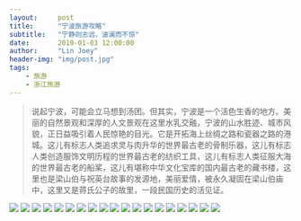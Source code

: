 ```yaml
---
layout:     post
title:      "宁波旅游攻略"
subtitle:   "宁静则志远，波澜而不惊"
date:       2019-01-03 12:00:00
author:     "Lin Joey"
header-img: "img/post.jpg"
tags:
    - 旅游
    - 浙江旅游
---
```

>说起宁波，可能会立马想到汤团。但其实，宁波是一个活色生香的地方。美丽的自然景观和深厚的人文景观在这里水乳交融，宁波的山水胜迹、城市风貌，正日益吸引着人民惊艳的目光。它是开拓海上丝绸之路和瓷器之路的港城。这儿有标志人类追求灵与肉升华的世界最古老的骨制乐器，这儿有标志人类创造服饰文明历程的世界最古老的纺织工具，这儿有标志人类征服大海的世界最古老的船桨，这儿有堪称中华文化宝库的国内最古老的藏书楼，这里也是梁山伯与祝英台故事的发源地，美丽爱情，被永久凝固在梁山伯庙中，这里又是蒋氏公子的故里，一段民国历史的活见证。

![](https://linjoey-image.oss-cn-beijing.aliyuncs.com/我是驴友-宁波攻略_页面_01.jpg)
![](https://linjoey-image.oss-cn-beijing.aliyuncs.com/我是驴友-宁波攻略_页面_02.jpg)
![](https://linjoey-image.oss-cn-beijing.aliyuncs.com/我是驴友-宁波攻略_页面_03.jpg)
![](https://linjoey-image.oss-cn-beijing.aliyuncs.com/我是驴友-宁波攻略_页面_04.jpg)
![](https://linjoey-image.oss-cn-beijing.aliyuncs.com/我是驴友-宁波攻略_页面_05.jpg)
![](https://linjoey-image.oss-cn-beijing.aliyuncs.com/我是驴友-宁波攻略_页面_06.jpg)
![](https://linjoey-image.oss-cn-beijing.aliyuncs.com/我是驴友-宁波攻略_页面_07.jpg)
![](https://linjoey-image.oss-cn-beijing.aliyuncs.com/我是驴友-宁波攻略_页面_08.jpg)
![](https://linjoey-image.oss-cn-beijing.aliyuncs.com/我是驴友-宁波攻略_页面_09.jpg)
![](https://linjoey-image.oss-cn-beijing.aliyuncs.com/我是驴友-宁波攻略_页面_10.jpg)
![](https://linjoey-image.oss-cn-beijing.aliyuncs.com/我是驴友-宁波攻略_页面_11.jpg)
![](https://linjoey-image.oss-cn-beijing.aliyuncs.com/我是驴友-宁波攻略_页面_12.jpg)
![](https://linjoey-image.oss-cn-beijing.aliyuncs.com/我是驴友-宁波攻略_页面_13.jpg)
![](https://linjoey-image.oss-cn-beijing.aliyuncs.com/我是驴友-宁波攻略_页面_14.jpg)
![](https://linjoey-image.oss-cn-beijing.aliyuncs.com/我是驴友-宁波攻略_页面_15.jpg)
![](https://linjoey-image.oss-cn-beijing.aliyuncs.com/我是驴友-宁波攻略_页面_16.jpg)
![](https://linjoey-image.oss-cn-beijing.aliyuncs.com/我是驴友-宁波攻略_页面_17.jpg)
![](https://linjoey-image.oss-cn-beijing.aliyuncs.com/我是驴友-宁波攻略_页面_18.jpg)
![](https://linjoey-image.oss-cn-beijing.aliyuncs.com/我是驴友-宁波攻略_页面_19.jpg)
